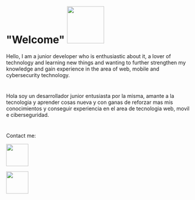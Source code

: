  # "Welcome" <img src="https://media4.giphy.com/media/65ATXZgKw9tKnJua1B/giphy.gif?cid=790b761117698cbe22d9817f75a804003a144b464dc45202&rid=giphy.gif&ct=g" width="100px">

Hello, I am a junior developer who is enthusiastic about it, a lover of technology and learning new things and wanting to further strengthen my knowledge and gain experience in the area of web, mobile and cybersecurity technology.

#

Hola soy un desarrollador junior entusiasta por la misma, amante a la tecnologia y aprender cosas nueva y con ganas de reforzar mas mis conocimientos y conseguir experiencia en el area de tecnologia web, movil e ciberseguridad.

#
Contact me:

<a href="https://www.linkedin.com/in/carlos-jose-linares-rodriguez-650462b0/"><img src="https://cdn-icons-png.flaticon.com/512/174/174857.png" width="60px"></a>


<img src="[[https://cdn-icons-png.flaticon.com/512/174/174857.png](https://media3.giphy.com/media/y0NFayaBeiWEU/giphy.gif?cid=790b76112de80102f2a30c6c5ca71a9ab962b023acb59b5d&rid=giphy.gif&ct=g)](https://media.giphy.com/media/y0NFayaBeiWEU/giphy.gif)" width="60px">
